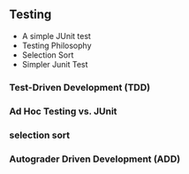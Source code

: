 ## Testing

+ A simple JUnit test
+ Testing Philosophy
+ Selection Sort
+ Simpler Junit Test

### Test-Driven Development (TDD)

### Ad Hoc Testing vs. JUnit

### selection sort

### Autograder Driven Development (ADD)

